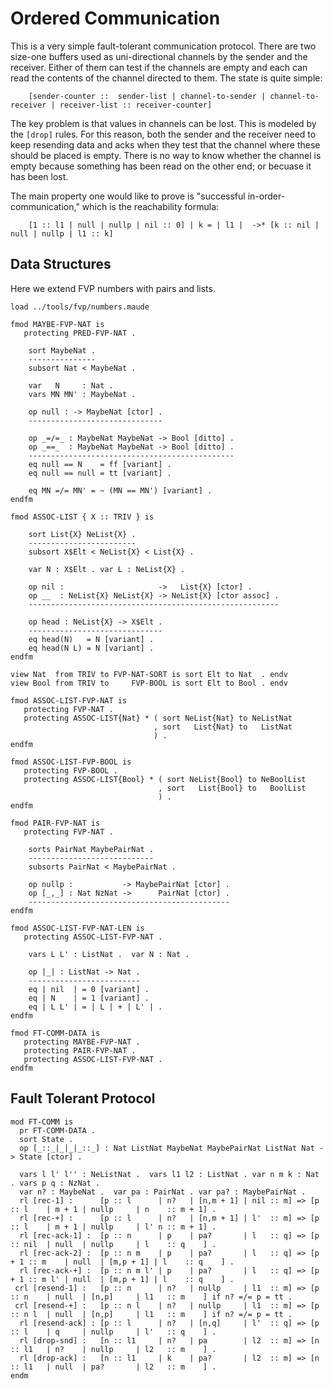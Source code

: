 Ordered Communication
=====================

This is a very simple fault-tolerant communication protocol.
There are two size-one buffers used as uni-directional channels by the sender and the receiver.
Either of them can test if the channels are empty and each can read the contents of the channel directed to them.
The state is quite simple:

```
    [sender-counter ::  sender-list | channel-to-sender | channel-to-receiver | receiver-list :: receiver-counter]
```

The key problem is that values in channels can be lost.
This is modeled by the `[drop]` rules.
For this reason, both the sender and the receiver need to keep resending data and acks when they test that the channel where these should be placed is empty.
There is no way to know whether the channel is empty because something has been read on the other end; or becuase it has been lost.

The main property one would like to prove is "successful in-order-communication," which is the reachability formula:

```
    [1 :: l1 | null | nullp | nil :: 0] | k = | l1 |  ->* [k :: nil | null | nullp | l1 :: k]
```

Data Structures
---------------

Here we extend FVP numbers with pairs and lists.

```maude
load ../tools/fvp/numbers.maude

fmod MAYBE-FVP-NAT is
   protecting PRED-FVP-NAT .

    sort MaybeNat .
    ---------------
    subsort Nat < MaybeNat .

    var   N     : Nat .
    vars MN MN' : MaybeNat .

    op null : -> MaybeNat [ctor] .
    ------------------------------

    op _=/=_ : MaybeNat MaybeNat -> Bool [ditto] .
    op _==_  : MaybeNat MaybeNat -> Bool [ditto] .
    ----------------------------------------------
    eq null == N    = ff [variant] .
    eq null == null = tt [variant] .

    eq MN =/= MN' = ~ (MN == MN') [variant] .
endfm

fmod ASSOC-LIST { X :: TRIV } is

    sort List{X} NeList{X} .
    ------------------------
    subsort X$Elt < NeList{X} < List{X} .

    var N : X$Elt . var L : NeList{X} .

    op nil :                     ->   List{X} [ctor] .
    op __  : NeList{X} NeList{X} -> NeList{X} [ctor assoc] .
    --------------------------------------------------------

    op head : NeList{X} -> X$Elt .
    ------------------------------
    eq head(N)   = N [variant] .
    eq head(N L) = N [variant] .
endfm

view Nat  from TRIV to FVP-NAT-SORT is sort Elt to Nat  . endv
view Bool from TRIV to     FVP-BOOL is sort Elt to Bool . endv

fmod ASSOC-LIST-FVP-NAT is
   protecting FVP-NAT .
   protecting ASSOC-LIST{Nat} * ( sort NeList{Nat} to NeListNat
                                , sort   List{Nat} to   ListNat
                                ) .
endfm

fmod ASSOC-LIST-FVP-BOOL is
   protecting FVP-BOOL .
   protecting ASSOC-LIST{Bool} * ( sort NeList{Bool} to NeBoolList
                                 , sort   List{Bool} to   BoolList
                                 ) .
endfm

fmod PAIR-FVP-NAT is
   protecting FVP-NAT .

    sorts PairNat MaybePairNat .
    ----------------------------
    subsorts PairNat < MaybePairNat .

    op nullp :           -> MaybePairNat [ctor] .
    op [_,_] : Nat NzNat ->      PairNat [ctor] .
    ---------------------------------------------
endfm

fmod ASSOC-LIST-FVP-NAT-LEN is
   protecting ASSOC-LIST-FVP-NAT .

    vars L L' : ListNat .  var N : Nat .

    op |_| : ListNat -> Nat .
    -------------------------
    eq | nil  | = 0 [variant] .
    eq | N    | = 1 [variant] .
    eq | L L' | = | L | + | L' | .
endfm

fmod FT-COMM-DATA is
   protecting MAYBE-FVP-NAT .
   protecting PAIR-FVP-NAT .
   protecting ASSOC-LIST-FVP-NAT .
endfm
```

Fault Tolerant Protocol
-----------------------

```maude
mod FT-COMM is
  pr FT-COMM-DATA .
  sort State .
  op [_::_|_|_|_::_] : Nat ListNat MaybeNat MaybePairNat ListNat Nat -> State [ctor] .

  vars l l' l'' : NeListNat .  vars l1 l2 : ListNat . var n m k : Nat . vars p q : NzNat .
  var n? : MaybeNat .  var pa : PairNat . var pa? : MaybePairNat .
  rl [rec-1] :      [p :: l      | n?   | [n,m + 1] | nil :: m] => [p     :: l    | m + 1 | nullp     | n    :: m + 1] .
  rl [rec-+] :      [p :: l      | n?   | [n,m + 1] | l'  :: m] => [p     :: l    | m + 1 | nullp     | l' n :: m + 1] .
  rl [rec-ack-1] :  [p :: n      | p    | pa?       | l   :: q] => [p     :: nil  | null  | nullp     | l    :: q    ] .
  rl [rec-ack-2] :  [p :: n m    | p    | pa?       | l   :: q] => [p + 1 :: m    | null  | [m,p + 1] | l    :: q    ] .
  rl [rec-ack-+] :  [p :: n m l' | p    | pa?       | l   :: q] => [p + 1 :: m l' | null  | [m,p + 1] | l    :: q    ] .
 crl [resend-1] :   [p :: n      | n?   | nullp     | l1  :: m] => [p     :: n    | null  | [n,p]     | l1   :: m    ] if n? =/= p = tt .
 crl [resend-+] :   [p :: n l    | n?   | nullp     | l1  :: m] => [p     :: n l  | null  | [n,p]     | l1   :: m    ] if n? =/= p = tt .
  rl [resend-ack] : [p :: l      | n?   | [n,q]     | l'  :: q] => [p     :: l    | q     | nullp     | l'   :: q    ] .
  rl [drop-snd] :   [n :: l1     | n?   | pa        | l2  :: m] => [n     :: l1   | n?    | nullp     | l2   :: m    ] .
  rl [drop-ack] :   [n :: l1     | k    | pa?       | l2  :: m] => [n     :: l1   | null  | pa?       | l2   :: m    ] .
endm
```
